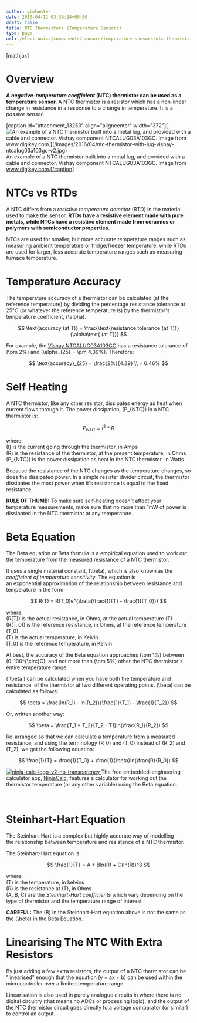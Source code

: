 ```yaml
---
author: gbmhunter
date: 2016-04-12 03:39:24+00:00
draft: false
title: NTC Thermistors (Temperature Sensors)
type: page
url: /electronics/components/sensors/temperature-sensors/ntc-thermistors-temperature-sensors
---
```


[mathjax]

# Overview

**A _negative-temperature coefficient_ (NTC) thermistor can be used as a temperature sensor.** A NTC thermistor is a resistor which has a non-linear change in resistance in a response to a change in temperature. It is a _passive sensor_.

[caption id="attachment_13253" align="aligncenter" width="372"][![An example of a NTC thermistor built into a metal lug, and provided with a cable and connector. Vishay component NTCALUG03A103GC. Image from www.digikey.com.](/images/2016/04/ntc-thermistor-with-lug-vishay-ntcalug03a103gc-v2.jpg)
](/images/2016/04/ntc-thermistor-with-lug-vishay-ntcalug03a103gc-v2.jpg) An example of a NTC thermistor built into a metal lug, and provided with a cable and connector. Vishay component NTCALUG03A103GC. Image from www.digikey.com.[/caption]

# NTCs vs RTDs

A NTC differs from a _resistive temperature detector_ (RTD) in the material used to make the sensor. **RTDs have a resistive element made with pure metals, while NTCs have a resistive element made from ceramics or polymers with semiconductor properties.**

NTCs are used for smaller, but more accurate temperature ranges such as measuring ambient temperature or fridge/freezer temperature, while RTDs are used for larger, less accurate temperature ranges such as measuring furnace temperature.

# Temperature Accuracy

The temperature accuracy of a thermistor can be calculated (at the reference temperature) by dividing the percentage resistance tolerance at 25°C (or whatever the reference temperature is) by the thermistor's temperature coefficient, \(\alpha\).

$$ \text{accuracy (at T)} = \frac{\text{resistance tolerance (at T)}}{\alpha\text{ (at T)}} $$

For example, the [Vishay NTCALUG03A103GC](http://www.digikey.com/product-detail/en/vishay-bc-components/NTCALUG03A103GC/BC2381-ND/2230709) has a resistance tolerance of \(\pm 2%\) and \(\alpha_{25} = \pm 4.39%\). Therefore:

$$ \text{accuracy}_{25} = \frac{2%}{4.39} \\ = 0.46% $$

# Self Heating

A NTC thermistor, like any other resistor, dissipates energy as heat when current flows through it. The power dissipation, \(P_{NTC}\) in a NTC thermistor is:

$$ P_{NTC} = I^2 * R $$

where:  
\(I\) is the current going through the thermistor, in Amps  
\(R\) is the resistance of the thermistor, at the present temperature, in Ohms  
\(P_{NTC}\) is the power dissipation as heat in the NTC thermistor, in Watts

Because the resistance of the NTC changes as the temperature changes, so does the dissipated power. In a simple resister divider circuit, the thermistor dissipates the most power when it's resistance is equal to the fixed resistance.

**RULE OF THUMB:** To make sure self-heating doesn't affect your temperature measurements, make sure that no more than 1mW of power is dissipated in the NTC thermistor at any temperature.

# Beta Equation

The Beta equation or Beta formula is a empirical equation used to work out the temperature from the measured resistance of a NTC thermistor.

It uses a single material constant, \(\beta\), which is also known as the _coefficient of temperature sensitivity_. The equation is an exponential approximation of the relationship between resistance and temperature in the form:

$$ R(T) = R(T_0)e^{\beta(\frac{1}{T} - \frac{1}{T_0})} $$

where:  
\(R(T)\) is the actual resistance, in Ohms, at the actual temperature \(T\)  
\(R(T_0)\) is the reference resistance, in Ohms, at the reference temperature \(T_0\)  
\(T\) is the actual temperature, in Kelvin  
\(T_0\) is the reference temperature, in Kelvin

At best, the accuracy of the Beta equation approaches \(\pm 1%\) between \(0-100^{\circ}C\), and not more than \(\pm 5%\) other the NTC thermistor's entire temperature range.

\( \beta \) can be calculated when you have both the temperature and resistance  of the thermistor at two different operating points. \(\beta\) can be calculated as follows:

$$ \beta = \frac{ln(R_1) - ln(R_2)}{\frac{1}{T_1} - \frac{1}{T_2}} $$

Or, written another way:

$$ \beta = \frac{T_1 * T_2}{T_2 - T1}ln(\frac{R_1}{R_2}) $$

Re-arranged so that we can calculate a temperature from a measured resistance, and using the terminology \(R_0\) and \(T_0\) instead of \(R_2\) and \(T_2\), we get the following equation:

$$ \frac{1}{T} = \frac{1}{T_0} + \frac{1}{\beta}ln(\frac{R}{R_0}) $$

[![ninja-calc-logo-v2-no-transparency](/images/2016/04/ninja-calc-logo-v2-no-transparency.png)
](http://mbedded-ninja.github.io/NinjaCalc/)The free embedded-engineering calculator app, [NinjaCalc](http://mbedded-ninja.github.io/NinjaCalc/), features a calculator for working out the thermistor temperature (or any other variable) using the Beta equation.

 

# Steinhart-Hart Equation

The Steinhart-Hart is a complex but highly accurate way of modelling the relationship between temperature and resistance of a NTC thermistor.

The Steinhart-Hart equation is:

$$ \frac{1}{T} = A + Bln(R) + C(ln(R))^3 $$

where:  
\(T\) is the temperature, in kelvins  
\(R\) is the resistance at \(T\), in Ohms  
\(A, B, C\) are the _Steinhart-Hart coefficients_ which vary depending on the type of thermistor and the temperature range of interest

**CAREFUL:** The \(B\) in the Steinhart-Hart equation above is not the same as the \(\beta\) in the Beta Equation.

# Linearising The NTC With Extra Resistors

By just adding a few extra resistors, the output of a NTC thermistor can be "linearised" enough that the equation \(y = ax + b\) can be used within the microcontroller over a limited temperature range.

Linearisation is also used in purely analogue circuits in where there is no digital circuitry (that means no ADCs or processing logic), and the output of the NTC thermistor circuit goes directly to a voltage comparator (or similar) to control an output.

 

